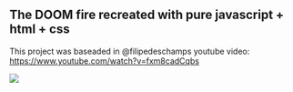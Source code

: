 ## The DOOM fire recreated with pure javascript + html + css

This project was baseaded in @filipedeschamps youtube video: https://www.youtube.com/watch?v=fxm8cadCqbs

![](docs/fire.gif)